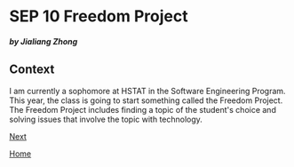 # SEP 10 Freedom Project
##### by Jialiang Zhong
## Context
I am currently a sophomore at HSTAT in the Software Engineering Program. This year, the class is going to start something called the Freedom Project. The Freedom Project includes finding a topic of the student's choice and solving issues that involve the topic with technology. 

[Next](entry02.md)

[Home](../README.md)
